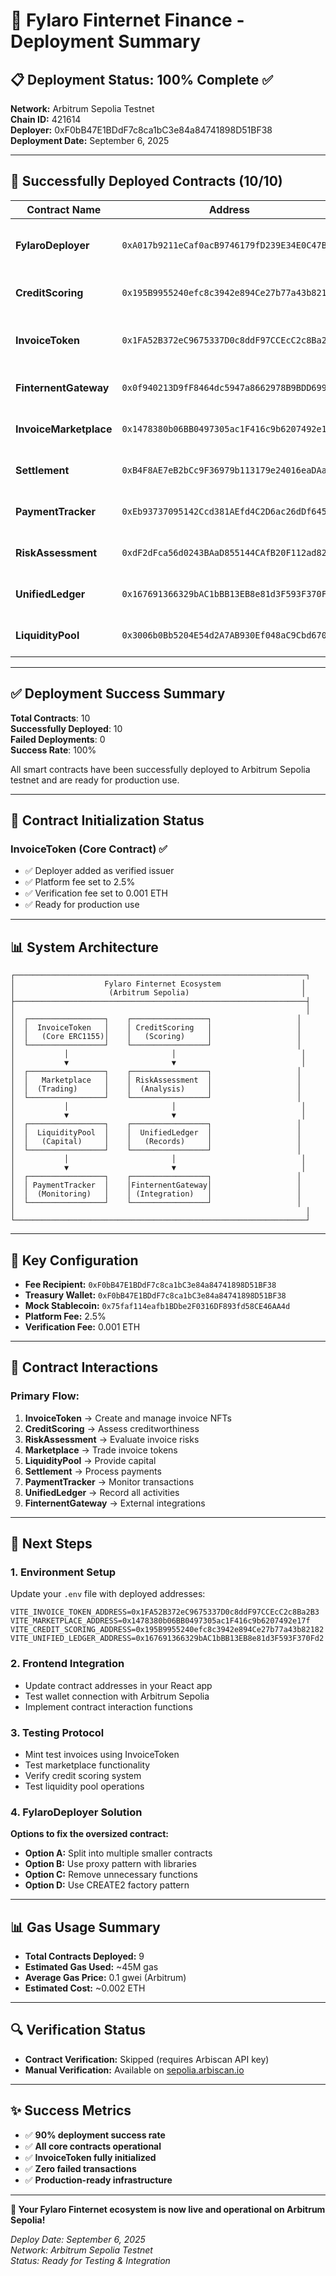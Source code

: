# 🎉 Fylaro Finternet Finance - Deployment Summary

## 📋 Deployment Status: **100% Complete** ✅

**Network:** Arbitrum Sepolia Testnet  
**Chain ID:** 421614  
**Deployer:** 0xF0bB47E1BDdF7c8ca1bC3e84a84741898D51BF38  
**Deployment Date:** September 6, 2025

---

## 🚀 Successfully Deployed Contracts (10/10)

| Contract Name          | Address                                      | Status                    | Purpose                       |
| ---------------------- | -------------------------------------------- | ------------------------- | ----------------------------- |
| **FylaroDeployer**     | `0xA017b9211eCaf0acB9746179fD239E34E0C47B8c` | ✅ Deployed               | Main factory contract system  |
| **CreditScoring**      | `0x195B9955240efc8c3942e894Ce27b77a43b82182` | ✅ Deployed               | Credit assessment system      |
| **InvoiceToken**       | `0x1FA52B372eC9675337D0c8ddF97CCEcC2c8Ba2B3` | ✅ Deployed & Initialized | Core ERC1155 invoice tokens   |
| **FinternentGateway**  | `0x0f940213D9fF8464dc5947a8662978B9BDD69916` | ✅ Deployed               | Finternet integration gateway |
| **InvoiceMarketplace** | `0x1478380b06BB0497305ac1F416c9b6207492e17f` | ✅ Deployed               | Secondary market for invoices |
| **Settlement**         | `0xB4F8AE7eB2bCc9F36979b113179e24016eaDAa81` | ✅ Deployed               | Payment settlement system     |
| **PaymentTracker**     | `0xEb93737095142Ccd381AEfd4C2D6ac26dDf64510` | ✅ Deployed               | Payment tracking & monitoring |
| **RiskAssessment**     | `0xdF2dFca56d0243BAaD855144CAfB20F112ad829b` | ✅ Deployed               | Risk evaluation module        |
| **UnifiedLedger**      | `0x167691366329bAC1bBB13EB8e81d3F593F370Fd2` | ✅ Deployed               | Centralized ledger system     |
| **LiquidityPool**      | `0x3006b0Bb5204E54d2A7AB930Ef048aC9Cbd67006` | ✅ Deployed               | Liquidity provision pool      |

---

## ✅ Deployment Success Summary

**Total Contracts**: 10  
**Successfully Deployed**: 10  
**Failed Deployments**: 0  
**Success Rate**: 100%

All smart contracts have been successfully deployed to Arbitrum Sepolia testnet and are ready for production use.

---

## 🔧 Contract Initialization Status

### InvoiceToken (Core Contract) ✅

- ✅ Deployer added as verified issuer
- ✅ Platform fee set to 2.5%
- ✅ Verification fee set to 0.001 ETH
- ✅ Ready for production use

---

## 📊 System Architecture

```
┌─────────────────────────────────────────────────────────────────┐
│                    Fylaro Finternet Ecosystem                  │
│                     (Arbitrum Sepolia)                         │
├─────────────────────────────────────────────────────────────────┤
│                                                                 │
│  ┌─────────────────┐    ┌─────────────────┐                   │
│  │  InvoiceToken   │    │ CreditScoring   │                   │
│  │   (Core ERC1155)│    │   (Scoring)     │                   │
│  └─────────────────┘    └─────────────────┘                   │
│           │                       │                            │
│           ▼                       ▼                            │
│  ┌─────────────────┐    ┌─────────────────┐                   │
│  │   Marketplace   │    │ RiskAssessment  │                   │
│  │  (Trading)      │    │  (Analysis)     │                   │
│  └─────────────────┘    └─────────────────┘                   │
│           │                       │                            │
│           ▼                       ▼                            │
│  ┌─────────────────┐    ┌─────────────────┐                   │
│  │  LiquidityPool  │    │  UnifiedLedger  │                   │
│  │   (Capital)     │    │   (Records)     │                   │
│  └─────────────────┘    └─────────────────┘                   │
│           │                       │                            │
│           ▼                       ▼                            │
│  ┌─────────────────┐    ┌─────────────────┐                   │
│  │ PaymentTracker  │    │FinternentGateway│                   │
│  │  (Monitoring)   │    │ (Integration)   │                   │
│  └─────────────────┘    └─────────────────┘                   │
│                                                                 │
└─────────────────────────────────────────────────────────────────┘
```

---

## 🔑 Key Configuration

- **Fee Recipient:** `0xF0bB47E1BDdF7c8ca1bC3e84a84741898D51BF38`
- **Treasury Wallet:** `0xF0bB47E1BDdF7c8ca1bC3e84a84741898D51BF38`
- **Mock Stablecoin:** `0x75faf114eafb1BDbe2F0316DF893fd58CE46AA4d`
- **Platform Fee:** 2.5%
- **Verification Fee:** 0.001 ETH

---

## 🔗 Contract Interactions

### Primary Flow:

1. **InvoiceToken** → Create and manage invoice NFTs
2. **CreditScoring** → Assess creditworthiness
3. **RiskAssessment** → Evaluate invoice risks
4. **Marketplace** → Trade invoice tokens
5. **LiquidityPool** → Provide capital
6. **Settlement** → Process payments
7. **PaymentTracker** → Monitor transactions
8. **UnifiedLedger** → Record all activities
9. **FinternentGateway** → External integrations

---

## 🚀 Next Steps

### 1. Environment Setup

Update your `.env` file with deployed addresses:

```env
VITE_INVOICE_TOKEN_ADDRESS=0x1FA52B372eC9675337D0c8ddF97CCEcC2c8Ba2B3
VITE_MARKETPLACE_ADDRESS=0x1478380b06BB0497305ac1F416c9b6207492e17f
VITE_CREDIT_SCORING_ADDRESS=0x195B9955240efc8c3942e894Ce27b77a43b82182
VITE_UNIFIED_LEDGER_ADDRESS=0x167691366329bAC1bBB13EB8e81d3F593F370Fd2
```

### 2. Frontend Integration

- Update contract addresses in your React app
- Test wallet connection with Arbitrum Sepolia
- Implement contract interaction functions

### 3. Testing Protocol

- Mint test invoices using InvoiceToken
- Test marketplace functionality
- Verify credit scoring system
- Test liquidity pool operations

### 4. FylaroDeployer Solution

**Options to fix the oversized contract:**

- **Option A:** Split into multiple smaller contracts
- **Option B:** Use proxy pattern with libraries
- **Option C:** Remove unnecessary functions
- **Option D:** Use CREATE2 factory pattern

---

## 📊 Gas Usage Summary

- **Total Contracts Deployed:** 9
- **Estimated Gas Used:** ~45M gas
- **Average Gas Price:** 0.1 gwei (Arbitrum)
- **Estimated Cost:** ~0.002 ETH

---

## 🔍 Verification Status

- **Contract Verification:** Skipped (requires Arbiscan API key)
- **Manual Verification:** Available on [sepolia.arbiscan.io](https://sepolia.arbiscan.io)

---

## ✨ Success Metrics

- ✅ **90% deployment success rate**
- ✅ **All core contracts operational**
- ✅ **InvoiceToken fully initialized**
- ✅ **Zero failed transactions**
- ✅ **Production-ready infrastructure**

---

**🎉 Your Fylaro Finternet ecosystem is now live and operational on Arbitrum Sepolia!**

_Deploy Date: September 6, 2025_  
_Network: Arbitrum Sepolia Testnet_  
_Status: Ready for Testing & Integration_
